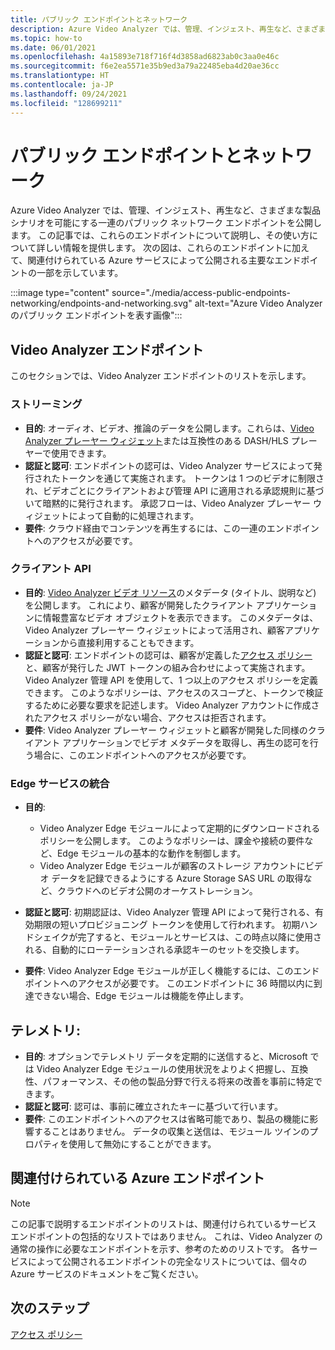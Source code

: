 ```yaml
---
title: パブリック エンドポイントとネットワーク
description: Azure Video Analyzer では、管理、インジェスト、再生など、さまざまな製品シナリオを可能にする一連のパブリック ネットワーク エンドポイントを公開します。 この記事では、パブリック エンドポイントとネットワークにアクセスする方法について説明します。
ms.topic: how-to
ms.date: 06/01/2021
ms.openlocfilehash: 4a15893e718f716f4d3858ad6823ab0c3aa0e46c
ms.sourcegitcommit: f6e2ea5571e35b9ed3a79a22485eba4d20ae36cc
ms.translationtype: HT
ms.contentlocale: ja-JP
ms.lasthandoff: 09/24/2021
ms.locfileid: "128699211"
---
```

# <a name="public-endpoints-and-networking"></a>パブリック エンドポイントとネットワーク

Azure Video Analyzer では、管理、インジェスト、再生など、さまざまな製品シナリオを可能にする一連のパブリック ネットワーク エンドポイントを公開します。 この記事では、これらのエンドポイントについて説明し、その使い方について詳しい情報を提供します。 次の図は、これらのエンドポイントに加えて、関連付けられている Azure サービスによって公開される主要なエンドポイントの一部を示しています。

:::image type="content" source="./media/access-public-endpoints-networking/endpoints-and-networking.svg" alt-text="Azure Video Analyzer のパブリック エンドポイントを表す画像":::

## <a name="video-analyzer-endpoints"></a>Video Analyzer エンドポイント 

このセクションでは、Video Analyzer エンドポイントのリストを示します。

### <a name="streaming"></a>ストリーミング

* **目的**: オーディオ、ビデオ、推論のデータを公開します。これらは、[Video Analyzer プレーヤー ウィジェット](player-widget.md)または互換性のある DASH/HLS プレーヤーで使用できます。
* **認証と認可**: エンドポイントの認可は、Video Analyzer サービスによって発行されたトークンを通じて実施されます。 トークンは 1 つのビデオに制限され、ビデオごとにクライアントおよび管理 API に適用される承認規則に基づいて暗黙的に発行されます。 承認フローは、Video Analyzer プレーヤー ウィジェットによって自動的に処理されます。
* **要件**: クラウド経由でコンテンツを再生するには、この一連のエンドポイントへのアクセスが必要です。

### <a name="client-apis"></a>クライアント API

* **目的**: [Video Analyzer ビデオ リソース](terminology.md#video)のメタデータ (タイトル、説明など) を公開します。 これにより、顧客が開発したクライアント アプリケーションに情報豊富なビデオ オブジェクトを表示できます。 このメタデータは、Video Analyzer プレーヤー ウィジェットによって活用され、顧客アプリケーションから直接利用することもできます。
* **認証と認可**: エンドポイントの認可は、顧客が定義した[アクセス ポリシー](access-policies.md)と、顧客が発行した JWT トークンの組み合わせによって実施されます。 Video Analyzer 管理 API を使用して、1 つ以上のアクセス ポリシーを定義できます。 このようなポリシーは、アクセスのスコープと、トークンで検証するために必要な要求を記述します。 Video Analyzer アカウントに作成されたアクセス ポリシーがない場合、アクセスは拒否されます。
* **要件**: Video Analyzer プレーヤー ウィジェットと顧客が開発した同様のクライアント アプリケーションでビデオ メタデータを取得し、再生の認可を行う場合に、このエンドポイントへのアクセスが必要です。

### <a name="edge-service-integration"></a>Edge サービスの統合

* **目的**: 

    * Video Analyzer Edge モジュールによって定期的にダウンロードされるポリシーを公開します。 このようなポリシーは、課金や接続の要件など、Edge モジュールの基本的な動作を制御します。
    * Video Analyzer Edge モジュールが顧客のストレージ アカウントにビデオ データを記録できるようにする Azure Storage SAS URL の取得など、クラウドへのビデオ公開のオーケストレーション。
* **認証と認可**: 初期認証は、Video Analyzer 管理 API によって発行される、有効期限の短いプロビジョニング トークンを使用して行われます。 初期ハンドシェイクが完了すると、モジュールとサービスは、この時点以降に使用される、自動的にローテーションされる承認キーのセットを交換します。
* **要件**: Video Analyzer Edge モジュールが正しく機能するには、このエンドポイントへのアクセスが必要です。 このエンドポイントに 36 時間以内に到達できない場合、Edge モジュールは機能を停止します。

## <a name="telemetry"></a>テレメトリ:

* **目的**: オプションでテレメトリ データを定期的に送信すると、Microsoft では Video Analyzer Edge モジュールの使用状況をよりよく把握し、互換性、パフォーマンス、その他の製品分野で行える将来の改善を事前に特定できます。
* **認証と認可**: 認可は、事前に確立されたキーに基づいて行います。
* **要件**: このエンドポイントへのアクセスは省略可能であり、製品の機能に影響することはありません。 データの収集と送信は、モジュール ツインのプロパティを使用して無効にすることができます。

## <a name="associated-azure-endpoints"></a>関連付けられている Azure エンドポイント 

> [!NOTE]
> この記事で説明するエンドポイントのリストは、関連付けられているサービス エンドポイントの包括的なリストではありません。 これは、Video Analyzer の通常の操作に必要なエンドポイントを示す、参考のためのリストです。 各サービスによって公開されるエンドポイントの完全なリストについては、個々の Azure サービスのドキュメントをご覧ください。

## <a name="next-steps"></a>次のステップ

[アクセス ポリシー](access-policies.md) 
